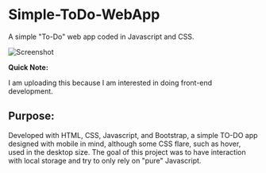 # Simple-ToDo-WebApp
A simple "To-Do" web app coded in Javascript and CSS.

![Screenshot](https://pbs.twimg.com/media/EGdkxbkWoAgirM1?format=jpg&name=medium)

**Quick Note:**

I am uploading this because I am interested in doing front-end development. 

## Purpose:

Developed with HTML, CSS, Javascript, and Bootstrap, a simple TO-DO app designed with mobile in mind, although some CSS flare, such as hover, used in the desktop size. 
The goal of this project was to have interaction with local storage and try to only rely on "pure" Javascript.



